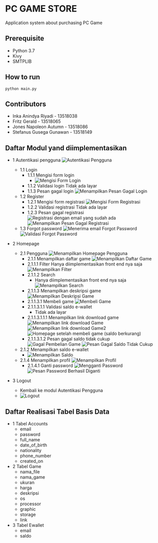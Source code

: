 # PC GAME STORE

Application system about purchasing PC Game

## Prerequisite

- Python 3.7
- Kivy
- SMTPLIB

## How to run

```
python main.py
```

## Contributors

- Inka Anindya Riyadi - 13518038
- Fritz Gerald - 13518065
- Jones Napoleon Autumn - 13518086
- Stefanus Gusega Gunawan - 13518149

## Daftar Modul yand diimplementasikan

- 1 Autentikasi pengguna
![Autentikasi Pengguna](asset/readme/autentikasipengguna.png)
    - 1.1 Login
        - 1.1.1 Mengisi form login
            - ![Mengisi Form Login](asset/readme/login.png)
        - 1.1.2 Validasi login
            Tidak ada layar
        - 1.1.3 Pesan gagal login
            ![Menampilkan Pesan Gagal Login](asset/readme/gagallogin.png)
    - 1.2 Register
        - 1.2.1 Mengisi form registrasi
            ![Mengisi Form Registrasi](asset/readme/register.png)
        - 1.2.2 Validasi registrasi
            Tidak ada layar
        - 1.2.3 Pesan gagal registrasi
            ![Registrasi dengan email yang sudah ada](asset/readme/gagalregis1.png)
            ![Menampilkan Pesan Gagal Registrasi](asset/readme/gagalregis2.png)
    - 1.3 Forgot password
        ![Menerima email Forgot Password](asset/readme/forgotpassword.png)
        ![Validasi Forgot Password](asset/readme/forgotpassword1.png)

- 2 Homepage
    - 2.1 Pengguna
        ![Menampilkan Homepage Pengguna](asset/readme/homepage.png)
        - 2.1.1 Menampilkan daftar game
            ![Menampilkan Daftar Game](asset/readme/game1.png)
        - 2.1.1.1 Filter
            Hanya diimplementasikan front end nya saja
            ![Menampilkan Filter](asset/readme/filter.png)
        - 2.1.1.2 Search
            - Hanya diimplementasikan front end nya saja
            ![Menampilkan Search](asset/readme/search.png)
        - 2.1.1.3 Menampilkan deskripsi game
            ![Menampilkan Deskripsi Game](asset/readme/deskripsigame.png)
        - 2.1.1.3.1 Membeli game
            ![Membeli Game](asset/readme/validasibeli.png)
        - 2.1.1.3.1.1 Validasi saldo e-wallet
            - Tidak ada layar
        - 2.1.1.3.1.1.1 Menampilkan link download game
            ![Menampilkan link download Game](asset/readme/beligame.png)
            ![Menampilkan link download Game2](asset/readme/beligame2.png)
            ![Homepage setelah membeli game (saldo berkurang)](asset/readme/homepageafterbuygame.png)
        - 2.1.1.3.1.2 Pesan gagal saldo tidak cukup
            ![Gagal Pembelian Game](asset/readme/gagalbeli.png)
            ![Pesan Gagal Saldo Tidak Cukup](asset/readme/gagalbeli1.png)
    - 2.1.2 Menampilkan saldo e-wallet
        - ![Menampilkan Saldo](asset/readme/saldo.png)
    - 2.1.4 Menampilkan profil
        ![Menampilkan Profil](asset/readme/profile.png)
        - 2.1.4.1 Ganti password
            ![Mengganti Password](asset/readme/forgotpassword.png)
            ![Pesan Password Berhasil Diganti](asset/readme/forgotpassword1.png)

- 3 Logout
    - Kembali ke modul Autentikasi Pengguna
    - ![Logout](asset/readme/logout.png)

## Daftar Realisasi Tabel Basis Data

- 1 Tabel Accounts
    - email
    - password
    - full_name
    - date_of_birth
    - nationality
    - phone_number
    - created_on
- 2 Tabel Game
    - nama_file
    - nama_game
    - ukuran
    - harga
    - deskripsi
    - os
    - processor
    - graphic
    - storage
    - link
- 3 Tabel Ewallet
    - email
    - saldo



